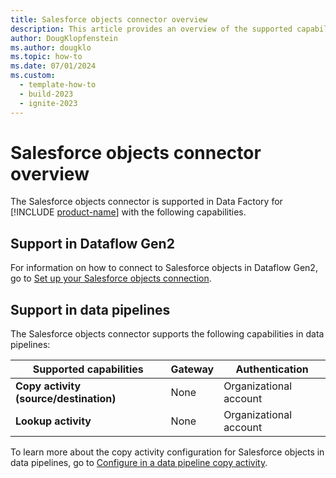 ```yaml
---
title: Salesforce objects connector overview
description: This article provides an overview of the supported capabilities of the Salesforce objects connector.
author: DougKlopfenstein
ms.author: dougklo
ms.topic: how-to
ms.date: 07/01/2024
ms.custom:
  - template-how-to
  - build-2023
  - ignite-2023
---
```


# Salesforce objects connector overview

The Salesforce objects connector is supported in Data Factory for [!INCLUDE [product-name](../includes/product-name.md)] with the following capabilities.


## Support in Dataflow Gen2

For information on how to connect to Salesforce objects in Dataflow Gen2, go to [Set up your Salesforce objects connection](connector-salesforce-objects.md).

## Support in data pipelines

The Salesforce objects connector supports the following capabilities in data pipelines:

| Supported capabilities | Gateway | Authentication |
| --- | --- | ---|
| **Copy activity (source/destination)** | None | Organizational account |
| **Lookup activity** | None | Organizational account |

To learn more about the copy activity configuration for Salesforce objects in data pipelines, go to [Configure in a data pipeline copy activity](connector-salesforce-objects-copy-activity.md).
